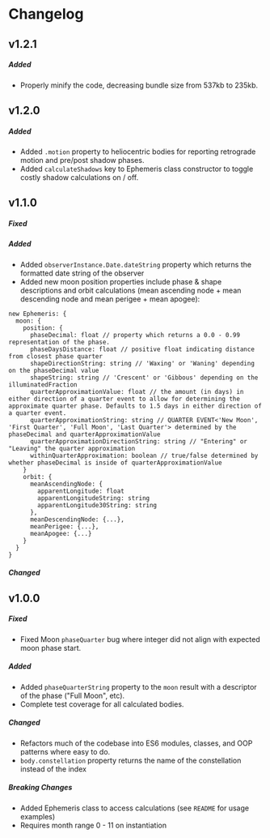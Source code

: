 # Changelog

## **v1.2.1**

##### Added

- Properly minify the code, decreasing bundle size from 537kb to 235kb.


## **v1.2.0**

##### Added

- Added `.motion` property to heliocentric bodies for reporting retrograde motion and pre/post shadow phases.
- Added `calculateShadows` key to Ephemeris class constructor to toggle costly shadow calculations on / off.

## **v1.1.0**

##### Fixed

##### Added

- Added `observerInstance.Date.dateString` property which returns the formatted date string of the observer
- Added new moon position properties include phase & shape descriptions and orbit calculations (mean ascending node + mean descending node and mean perigee + mean apogee):

```
new Ephemeris: {
  moon: {
    position: {
      phaseDecimal: float // property which returns a 0.0 - 0.99 representation of the phase.
      phaseDaysDistance: float // positive float indicating distance from closest phase quarter
      shapeDirectionString: string // 'Waxing' or 'Waning' depending on the phaseDecimal value
      shapeString: string // 'Crescent' or 'Gibbous' depending on the illuminatedFraction
      quarterApproximationValue: float // the amount (in days) in either direction of a quarter event to allow for determining the approximate quarter phase. Defaults to 1.5 days in either direction of a quarter event.
      quarterApproximationString: string // QUARTER EVENT<'New Moon', 'First Quarter', 'Full Moon', 'Last Quarter'> determined by the phaseDecimal and quarterApproximationValue
      quarterApproximationDirectionString: string // "Entering" or "Leaving" the quarter approximation
      withinQuarterApproximation: boolean // true/false determined by whether phaseDecimal is inside of quarterApproximationValue
    }
    orbit: {
      meanAscendingNode: {
        apparentLongitude: float
        apparentLongitudeString: string
        apparentLongitude30String: string
      },
      meanDescendingNode: {...},
      meanPerigee: {...},
      meanApogee: {...}
    }
  }
}

```


##### Changed

## **v1.0.0**

##### Fixed
- Fixed Moon `phaseQuarter` bug where integer did not align with expected moon phase start.

##### Added

- Added `phaseQuarterString` property to the `moon` result with a descriptor of the phase ("Full Moon", etc).
- Complete test coverage for all calculated bodies.

##### Changed
- Refactors much of the codebase into ES6 modules, classes, and OOP patterns where easy to do.
- `body.constellation` property returns the name of the constellation instead of the index

##### Breaking Changes

- Added Ephemeris class to access calculations (see `README` for usage examples)
- Requires month range 0 - 11 on instantiation
